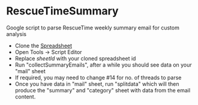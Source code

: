 RescueTimeSummary
=================

Google script to parse RescueTime weekly summary email for custom analysis


* Clone the [Spreadsheet](goo.gl/tz7zyH)
* Open Tools -> Script Editor 
* Replace _sheetId_ with your cloned spreadsheet id
* Run "collectSummaryEmails", after a while you should see data on your "mail" sheet
* If required, you may need to change #14 for no. of threads to parse
* Once you have data in "mail" sheet, run "splitdata" which will then produce the "summary" and "category" sheet with data from the email content.
